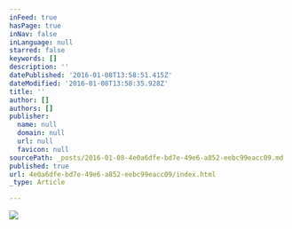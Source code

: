 ```yaml
---
inFeed: true
hasPage: true
inNav: false
inLanguage: null
starred: false
keywords: []
description: ''
datePublished: '2016-01-08T13:58:51.415Z'
dateModified: '2016-01-08T13:58:35.928Z'
title: ''
author: []
authors: []
publisher:
  name: null
  domain: null
  url: null
  favicon: null
sourcePath: _posts/2016-01-08-4e0a6dfe-bd7e-49e6-a852-eebc99eacc09.md
published: true
url: 4e0a6dfe-bd7e-49e6-a852-eebc99eacc09/index.html
_type: Article

---
```

![](https://the-grid-user-content.s3-us-west-2.amazonaws.com/652a712a-6988-4da1-89a2-a43fe0f065c6.jpg)